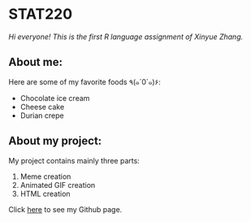 # STAT220   
*Hi everyone! This is the first R language assignment of Xinyue Zhang.*  
## About me:
Here are some of my favorite foods ٩(๑´0`๑)۶:  
* Chocolate ice cream
* Cheese cake
* Durian crepe
## About my project:
My project contains mainly three parts:
1. Meme creation
2. Animated GIF creation
3. HTML creation  
   
Click [here](https://github.com/XinyueZhangJ) to see my Github page.
